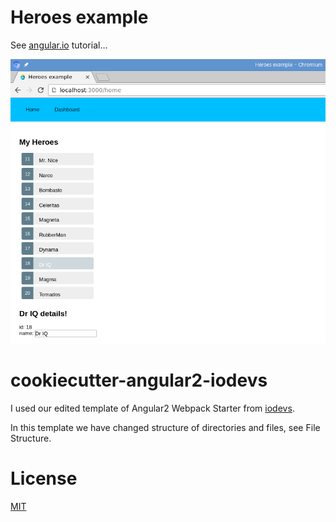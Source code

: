 # Heroes example
See [angular.io](https://angular.io) tutorial...

<img src="https://github.com/ondrej-tucek/angular2-heroes-example/blob/master/src/assets/img/app-screen.png?raw=true">

# cookiecutter-angular2-iodevs
I used our edited template of Angular2 Webpack Starter from [iodevs](https://github.com/iodevs/cookiecutter-angular2-iodevs).

In this template we have changed structure of directories and files, see File Structure.



# License
 [MIT](/LICENSE)

